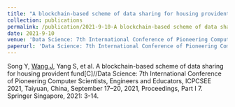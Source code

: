 ```yaml
---
title: "A blockchain-based scheme of data sharing for housing provident fund"
collection: publications
permalink: /publication/2021-9-10-A blockchain-based scheme of data sharing for housing provident fund.md
date: 2021-9-10
venue: 'Data Science: 7th International Conference of Pioneering Computer Scientists, Engineers and Educators, ICPCSEE 2021'
paperurl: 'Data Science: 7th International Conference of Pioneering Computer Scientists, Engineers and Educators, ICPCSEE 2021'
---
```


Song Y, <ins>Wang J</ins>, Yang S, et al. A blockchain-based scheme of data sharing for housing provident fund[C]//Data Science: 7th International Conference of Pioneering Computer Scientists, Engineers and Educators, ICPCSEE 2021, Taiyuan, China, September 17–20, 2021, Proceedings, Part I 7. Springer Singapore, 2021: 3-14.
